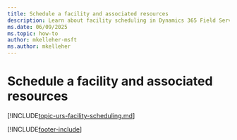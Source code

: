 ```yaml
---
title: Schedule a facility and associated resources
description: Learn about facility scheduling in Dynamics 365 Field Service.
ms.date: 06/09/2025
ms.topic: how-to
author: mkelleher-msft
ms.author: mkelleher
---
```


# Schedule a facility and associated resources

[!INCLUDE[topic-urs-facility-scheduling.md](../shared/urs/facility-scheduling.md)]


[!INCLUDE[footer-include](../includes/footer-banner.md)]
